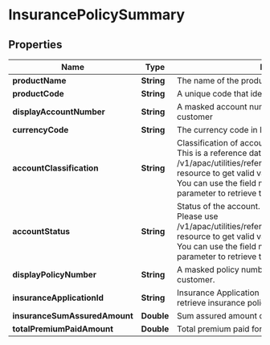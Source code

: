 
# InsurancePolicySummary

## Properties
Name | Type | Description | Notes
------------ | ------------- | ------------- | -------------
**productName** | **String** | The name of the product |  [optional]
**productCode** | **String** | A unique code that identifies the product |  [optional]
**displayAccountNumber** | **String** | A masked account number that can be displayed to the customer |  [optional]
**currencyCode** | **String** | The currency code in ISO 4217 format |  [optional]
**accountClassification** | **String** | Classification of account either as ASSET or LIABILITY. This is a reference data field. Please use /v1/apac/utilities/referenceData/{accountClassification} resource to get valid value of this field with description. You can use the field name as the referenceCode parameter to retrieve the values. |  [optional]
**accountStatus** | **String** | Status of the account. This is a reference data field. Please use /v1/apac/utilities/referenceData/{accountStatus} resource to get valid value of this field with description. You can use the field name as the referenceCode parameter to retrieve the values. |  [optional]
**displayPolicyNumber** | **String** | A masked policy number that can be displayed to the customer. | 
**insuranceApplicationId** | **String** | Insurance Application Number. This field is used to retrieve insurance policy details | 
**insuranceSumAssuredAmount** | **Double** | Sum assured amount of the insurance |  [optional]
**totalPremiumPaidAmount** | **Double** | Total premium paid for the insurance policy |  [optional]



